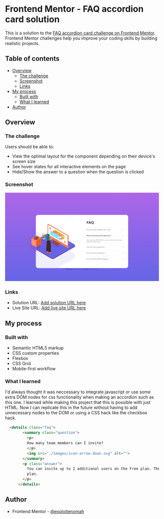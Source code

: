# Frontend Mentor - FAQ accordion card solution

This is a solution to the [FAQ accordion card challenge on Frontend Mentor](https://www.frontendmentor.io/challenges/faq-accordion-card-XlyjD0Oam). Frontend Mentor challenges help you improve your coding skills by building realistic projects. 

## Table of contents

- [Overview](#overview)
  - [The challenge](#the-challenge)
  - [Screenshot](#screenshot)
  - [Links](#links)
- [My process](#my-process)
  - [Built with](#built-with)
  - [What I learned](#what-i-learned)
- [Author](#author)

## Overview

### The challenge

Users should be able to:

- View the optimal layout for the component depending on their device's screen size
- See hover states for all interactive elements on the page
- Hide/Show the answer to a question when the question is clicked

### Screenshot

![](./screenshot.png)

### Links

- Solution URL: [Add solution URL here](https://your-solution-url.com)
- Live Site URL: [Add live site URL here](https://your-live-site-url.com)

## My process

### Built with

- Semantic HTML5 markup
- CSS custom properties
- Flexbox
- CSS Grid
- Mobile-first workflow

### What I learned
 
I'd always thought it was neccessary to integrate javascript or use some extra DOM nodes for css functionality when making an accordion such as this one. 
I learned while making this project that this is possible with just HTML. 
Now I can replicate this in the future without having to add unnecessary nodes to the DOM or using a CSS hack like the checkbox hack. 

```html
  <details class="faq">
        <summary class="question">
          <p>
          How many team members can I invite?
          </p>
          <img src="./images/icon-arrow-down.svg" alt="">
        </summary>
        <p class="answer">
          You can invite up to 2 additional users on the Free plan. There is no limit on team members for the Premium
          plan.
        </p>
      </details>
```

## Author

- Frontend Mentor - [@exploitenomah](https://www.frontendmentor.io/profile/exploitenomah)
